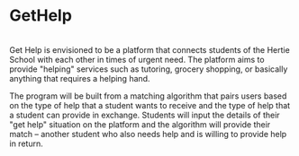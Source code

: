 # GetHelp
<br>
Get Help is envisioned to be a platform that connects students of the Hertie School with each other in
times of urgent need. The platform aims to provide "helping" services such as tutoring, grocery shopping,
or basically anything that requires a helping hand.
<br>

The program will be built from a matching algorithm that pairs users based on the type of help that a student
wants to receive and the type of help that a student can provide in exchange. Students will input the details
of their "get help" situation on the platform and the algorithm will provide their match – another student who
also needs help and is willing to provide help in return.